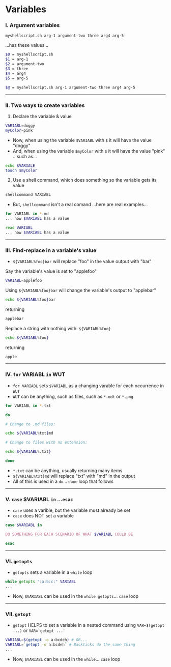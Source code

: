 # Variables

### I. Argument variables
`myshellscript.sh arg-1 argument-two three arg4 arg-5`

...has these values...

```sh
$0 = myshellscript.sh
$1 = arg-1
$2 = argument-two
$3 = three
$4 = arg4
$5 = arg-5

$@ = myshellscript.sh arg-1 argument-two three arg4 arg-5
```
___

### II. Two ways to create variables
1. Declare the variable & value

```sh
VARIABL=doggy
myColor=pink
```
- Now, when using the variable `$VARIABL` with `$` it will have the value "doggy"
- And, when using the variable `$myColor` with `$` it will have the value "pink"
...such as...

```sh
echo $VARIALE
touch $myColor
```

2. Use a shell command, which does something so the variable gets its value

```sh
shellcommand VARIABL
```

- But, `shellcommand` isn't a real comand
...here are real examples...

```sh
for VARIABL in *.md
... now $VARIABL has a value
```

```sh
read VARIABL
... now $VARIABL has a value

```

___

### III. Find-replace in a variable's value

- `${VARIABL%foo}bar` will replace "foo" in the value output with "bar"

Say the variable's value is set to "applefoo"

```sh
VARIABL=applefoo
```

Using `${VARIABL%foo}bar` will change the variable's output to "applebar"

```sh
echo ${VARIABL%foo}bar
```

returning

```sh
applebar
```

Replace a string with nothing with: `${VARIABL%foo}`

```sh
echo ${VARIABL%foo}
```

returning

```sh
apple
```

___

### IV. `for` VARIABL `in` WUT

- `for VARIABL` sets `$VARIABL` as a changing varable for each occurrence in `WUT`
- `WUT` can be anything, such as files, such as `*.odt` or `*.png`

```sh
for VARIABL in *.txt

do

# Change to .md files:

echo ${VARIABL%txt}md

# Change to files with no extension:

echo ${VARIABL%.txt}

done
```

- `*.txt` can be anything, usually returning many items
- `${VARIABL%txt}md` will replace "txt" with "md" in the output
- All of this is used in a `do`... `done` loop that follows

___

### V. `case` $VARIABL `in` ...`esac`
- `case` uses a varible, but the variable must already be set
- `case` does NOT set a variable

```sh
case $VARIABL in

DO SOMETHING FOR EACH SCENARIO OF WHAT $VARIABL COULD BE

esac
```

___

### VI. `getopts`
- `getopts` sets a variable in a `while` loop


```sh
while getopts ":a:b:c:" VARIABL
...
```
- Now, `$VARIABL` can be used in the `while getopts`... `case` loop


___

### VII. `getopt`
- `getopt` HELPS to set a variable in a nested command using `VAR=$(getopt ...)` or `` VAR=`getopt ...` ``


```sh
VARIABL=$(getopt -o a:bcdeh) # OR...
VARIABL=`getopt -o a:bcdeh` # Backticks do the same thing
...
```
- Now, `$VARIABL` can be used in the `while`... `case` loop

